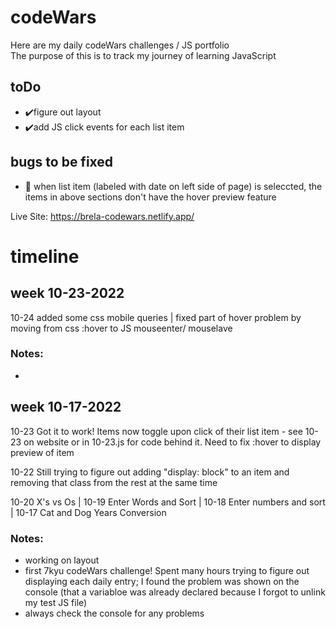 # codeWars
Here are my daily codeWars challenges / JS portfolio<br>
The purpose of this is to track my journey of learning JavaScript
## toDo
* ✔️figure out layout
* ✔️add JS click events for each list item

## bugs to be fixed
* 📌 when list item (labeled with date on left side of page) is seleccted, the items in above sections don't have the hover preview feature

Live Site: https://brela-codewars.netlify.app/


# timeline

## week 10-23-2022
10-24 added some css mobile queries | fixed part of hover problem by moving from css :hover to JS mouseenter/ mouselave
### Notes:
* 

## week 10-17-2022
10-23 Got it to work! Items now toggle upon click of their list item - see 10-23 on website or in 10-23.js for code behind it. Need to fix :hover to display preview of item

10-22 Still trying to figure out adding "display: block" to an item and removing that class from the rest at the same time

10-20 X's vs Os | 10-19 Enter Words and Sort | 10-18 Enter numbers and sort | 10-17 Cat and Dog Years Conversion 

### Notes:
* working on layout
* first 7kyu codeWars challenge!
Spent many hours trying to figure out displaying each daily entry; I found the problem was shown on the console (that a variabloe was already declared because I forgot to unlink my test JS file) 
* always check the console for any problems



